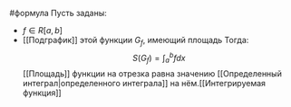 #формула 
Пусть заданы:
- $f \in R[a,b]$
- [[Подграфик]] этой функции $G_f$, имеющий площадь
Тогда:$$S(G_f) = \int_a^b{fdx}$$[[Площадь]] функции на отрезка равна значению [[Определенный интеграл|определенного интеграла]] на нём.[[Интегрируемая функция]]